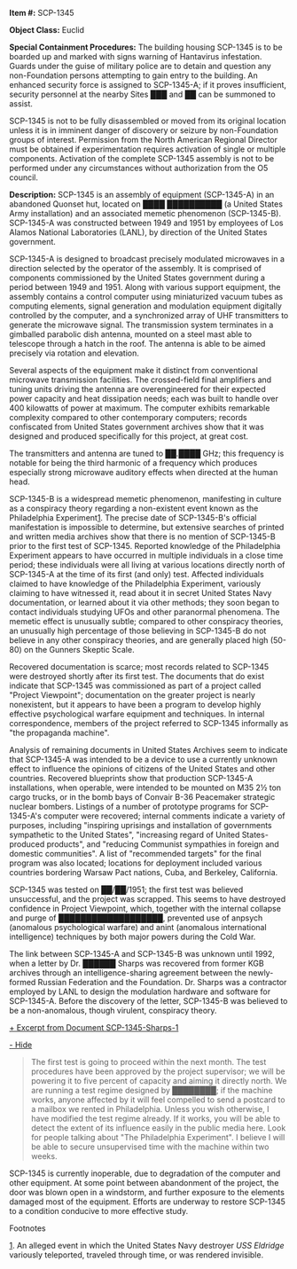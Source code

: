 **Item #:** SCP-1345

**Object Class:** Euclid

**Special Containment Procedures:** The building housing SCP-1345 is to be boarded up and marked with signs warning of Hantavirus infestation. Guards under the guise of military police are to detain and question any non-Foundation persons attempting to gain entry to the building. An enhanced security force is assigned to SCP-1345-A; if it proves insufficient, security personnel at the nearby Sites ███ and ██ can be summoned to assist.

SCP-1345 is not to be fully disassembled or moved from its original location unless it is in imminent danger of discovery or seizure by non-Foundation groups of interest. Permission from the North American Regional Director must be obtained if experimentation requires activation of single or multiple components. Activation of the complete SCP-1345 assembly is not to be performed under any circumstances without authorization from the O5 council.

**Description:** SCP-1345 is an assembly of equipment (SCP-1345-A) in an abandoned Quonset hut, located on ████ ██████████ (a United States Army installation) and an associated memetic phenomenon (SCP-1345-B). SCP-1345-A was constructed between 1949 and 1951 by employees of Los Alamos National Laboratories (LANL), by direction of the United States government.

SCP-1345-A is designed to broadcast precisely modulated microwaves in a direction selected by the operator of the assembly. It is comprised of components commissioned by the United States government during a period between 1949 and 1951. Along with various support equipment, the assembly contains a control computer using miniaturized vacuum tubes as computing elements, signal generation and modulation equipment digitally controlled by the computer, and a synchronized array of UHF transmitters to generate the microwave signal. The transmission system terminates in a gimballed parabolic dish antenna, mounted on a steel mast able to telescope through a hatch in the roof. The antenna is able to be aimed precisely via rotation and elevation.

Several aspects of the equipment make it distinct from conventional microwave transmission facilities. The crossed-field final amplifiers and tuning units driving the antenna are overengineered for their expected power capacity and heat dissipation needs; each was built to handle over 400 kilowatts of power at maximum. The computer exhibits remarkable complexity compared to other contemporary computers; records confiscated from United States government archives show that it was designed and produced specifically for this project, at great cost.

The transmitters and antenna are tuned to ██.████ GHz; this frequency is notable for being the third harmonic of a frequency which produces especially strong microwave auditory effects when directed at the human head.

SCP-1345-B is a widespread memetic phenomenon, manifesting in culture as a conspiracy theory regarding a non-existent event known as the Philadelphia Experiment[1](javascript:;). The precise date of SCP-1345-B's official manifestation is impossible to determine, but extensive searches of printed and written media archives show that there is no mention of SCP-1345-B prior to the first test of SCP-1345. Reported knowledge of the Philadelphia Experiment appears to have occurred in multiple individuals in a close time period; these individuals were all living at various locations directly north of SCP-1345-A at the time of its first (and only) test. Affected individuals claimed to have knowledge of the Philadelphia Experiment, variously claiming to have witnessed it, read about it in secret United States Navy documentation, or learned about it via other methods; they soon began to contact individuals studying UFOs and other paranormal phenomena. The memetic effect is unusually subtle; compared to other conspiracy theories, an unusually high percentage of those believing in SCP-1345-B do not believe in any other conspiracy theories, and are generally placed high (50-80) on the Gunners Skeptic Scale.

Recovered documentation is scarce; most records related to SCP-1345 were destroyed shortly after its first test. The documents that do exist indicate that SCP-1345 was commissioned as part of a project called "Project Viewpoint"; documentation on the greater project is nearly nonexistent, but it appears to have been a program to develop highly effective psychological warfare equipment and techniques. In internal correspondence, members of the project referred to SCP-1345 informally as "the propaganda machine".

Analysis of remaining documents in United States Archives seem to indicate that SCP-1345-A was intended to be a device to use a currently unknown effect to influence the opinions of citizens of the United States and other countries. Recovered blueprints show that production SCP-1345-A installations, when operable, were intended to be mounted on M35 2½ ton cargo trucks, or in the bomb bays of Convair B-36 Peacemaker strategic nuclear bombers. Listings of a number of prototype programs for SCP-1345-A's computer were recovered; internal comments indicate a variety of purposes, including "inspiring uprisings and installation of governments sympathetic to the United States", "increasing regard of United States-produced products", and "reducing Communist sympathies in foreign and domestic communities". A list of "recommended targets" for the final program was also located; locations for deployment included various countries bordering Warsaw Pact nations, Cuba, and Berkeley, California.

SCP-1345 was tested on ██/██/1951; the first test was believed unsuccessful, and the project was scrapped. This seems to have destroyed confidence in Project Viewpoint, which, together with the internal collapse and purge of ███████████████████, prevented use of anpsych (anomalous psychological warfare) and anint (anomalous international intelligence) techniques by both major powers during the Cold War.

The link between SCP-1345-A and SCP-1345-B was unknown until 1992, when a letter by Dr. ██████ Sharps was recovered from former KGB archives through an intelligence-sharing agreement between the newly-formed Russian Federation and the Foundation. Dr. Sharps was a contractor employed by LANL to design the modulation hardware and software for SCP-1345-A. Before the discovery of the letter, SCP-1345-B was believed to be a non-anomalous, though virulent, conspiracy theory.

[+ Excerpt from Document SCP-1345-Sharps-1](javascript:;)

[\- Hide](javascript:;)

> The first test is going to proceed within the next month. The test procedures have been approved by the project supervisor; we will be powering it to five percent of capacity and aiming it directly north. We are running a test regime designed by ████████; if the machine works, anyone affected by it will feel compelled to send a postcard to a mailbox we rented in Philadelphia. Unless you wish otherwise, I have modified the test regime already. If it works, you will be able to detect the extent of its influence easily in the public media here. Look for people talking about "The Philadelphia Experiment". I believe I will be able to secure unsupervised time with the machine within two weeks.

SCP-1345 is currently inoperable, due to degradation of the computer and other equipment. At some point between abandonment of the project, the door was blown open in a windstorm, and further exposure to the elements damaged most of the equipment. Efforts are underway to restore SCP-1345 to a condition conducive to more effective study.

Footnotes

[1](javascript:;). An alleged event in which the United States Navy destroyer _USS Eldridge_ variously teleported, traveled through time, or was rendered invisible.